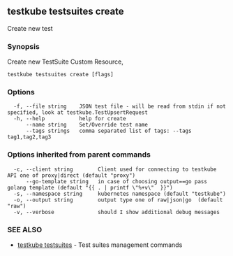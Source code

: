 ## testkube testsuites create

Create new test

### Synopsis

Create new TestSuite Custom Resource, 

```
testkube testsuites create [flags]
```

### Options

```
  -f, --file string    JSON test file - will be read from stdin if not specified, look at testkube.TestUpsertRequest
  -h, --help           help for create
      --name string    Set/Override test name
      --tags strings   comma separated list of tags: --tags tag1,tag2,tag3
```

### Options inherited from parent commands

```
  -c, --client string        Client used for connecting to testkube API one of proxy|direct (default "proxy")
      --go-template string   in case of choosing output==go pass golang template (default "{{ . | printf \"%+v\"  }}")
  -s, --namespace string     kubernetes namespace (default "testkube")
  -o, --output string        output type one of raw|json|go  (default "raw")
  -v, --verbose              should I show additional debug messages
```

### SEE ALSO

* [testkube testsuites](testkube_testsuites.md)	 - Test suites management commands


